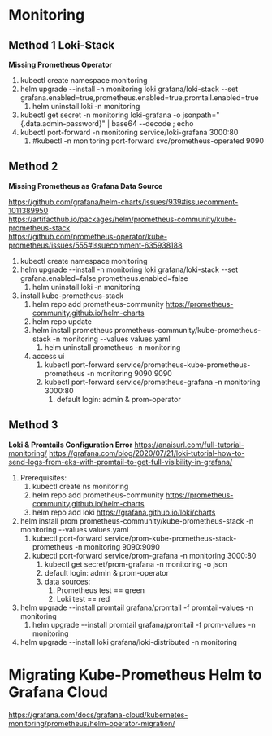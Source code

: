 # Monitoring
## Method 1 Loki-Stack
**Missing Prometheus Operator**

1. kubectl create namespace monitoring
2. helm upgrade --install -n monitoring loki grafana/loki-stack --set grafana.enabled=true,prometheus.enabled=true,promtail.enabled=true
   1. helm uninstall loki -n monitoring
3. kubectl get secret -n monitoring loki-grafana -o jsonpath="{.data.admin-password}" | base64 --decode ; echo
4. kubectl port-forward -n monitoring service/loki-grafana 3000:80
   1. #kubectl -n monitoring port-forward svc/prometheus-operated 9090

## Method 2
**Missing Prometheus as Grafana Data Source**

https://github.com/grafana/helm-charts/issues/939#issuecomment-1011389950 <br>
https://artifacthub.io/packages/helm/prometheus-community/kube-prometheus-stack <br>
https://github.com/prometheus-operator/kube-prometheus/issues/555#issuecomment-635938188 <br>
1. kubectl create namespace monitoring
2. helm upgrade --install -n monitoring loki grafana/loki-stack --set grafana.enabled=false,prometheus.enabled=false
   1. helm uninstall loki -n monitoring
3. install kube-prometheus-stack
   1. helm repo add prometheus-community https://prometheus-community.github.io/helm-charts
   2. helm repo update
   3. helm install prometheus prometheus-community/kube-prometheus-stack -n monitoring --values values.yaml
      1. helm uninstall prometheus -n monitoring
   4. access ui
      1. kubectl port-forward service/prometheus-kube-prometheus-prometheus -n monitoring 9090:9090
      2. kubectl port-forward service/prometheus-grafana -n monitoring 3000:80
         1. default login: admin & prom-operator

## Method 3
**Loki & Promtails Configuration Error**
https://anaisurl.com/full-tutorial-monitoring/
https://grafana.com/blog/2020/07/21/loki-tutorial-how-to-send-logs-from-eks-with-promtail-to-get-full-visibility-in-grafana/

1. Prerequisites:
   1. kubectl create ns monitoring
   2. helm repo add prometheus-community https://prometheus-community.github.io/helm-charts
   3. helm repo add loki https://grafana.github.io/loki/charts
2. helm install prom prometheus-community/kube-prometheus-stack -n monitoring --values values.yaml
   1. kubectl port-forward service/prom-kube-prometheus-stack-prometheus -n monitoring 9090:9090
   2. kubectl port-forward service/prom-grafana -n monitoring 3000:80
      1. kubectl get secret/prom-grafana -n monitoring -o json
      2. default login: admin & prom-operator
      3. data sources:
         1. Prometheus test == green
         2. Loki test == red
3. helm upgrade --install promtail grafana/promtail -f promtail-values -n monitoring
   1. helm upgrade --install promtail grafana/promtail -f prom-values -n monitoring
4. helm upgrade --install loki grafana/loki-distributed -n monitoring


# Migrating Kube-Prometheus Helm to Grafana Cloud
https://grafana.com/docs/grafana-cloud/kubernetes-monitoring/prometheus/helm-operator-migration/